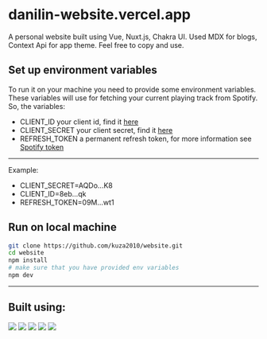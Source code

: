 # danilin-website.vercel.app

A personal website built using Vue, Nuxt.js, Chakra UI. Used MDX for blogs, Context Api for app theme. Feel free to copy
and use.

## Set up environment variables

To run it on your machine you need to provide some environment variables. These variables will use for fetching your
current playing track from Spotify. So, the variables:

- CLIENT_ID your client id, find it [here](https://developer.spotify.com/dashboard/applications)
- CLIENT_SECRET your client secret, find it [here](https://developer.spotify.com/dashboard/applications)
- REFRESH_TOKEN a permanent refresh token, for more information
  see [Spotify token](https://khalilstemmler.com/articles/tutorials/getting-the-currently-playing-song-spotify/)

___
Example:

- CLIENT_SECRET=AQDo...K8
- CLIENT_ID=8eb...qk
- REFRESH_TOKEN=09M...wt1

## Run on local machine

```bash
git clone https://github.com/kuza2010/website.git
cd website
npm install
# make sure that you have provided env variables 
npm dev
```

___

## Built using:

[![](https://img.shields.io/badge/-Vercel-red?style=for-the-badge&color=000&logo=vercel)](https://vercel.com/)
[![](https://img.shields.io/badge/-Nuxt.js-red?style=for-the-badge&color=00C58E&logo=javascript&logoColor=white)](https://nuxtjs.org/)
[![](https://img.shields.io/badge/-Vue-red?style=for-the-badge&color=4FC08D&logo=vue.js&logoColor=white)](https://vuejs.org/)
[![](https://img.shields.io/badge/-MDX-red?style=for-the-badge&color=fcb42d)](https://mdxjs.com/)
[![](https://img.shields.io/badge/-Chakra%20UI-red?style=for-the-badge&color=319795&logo=chakra-ui&logoColor=white)](https://vue.chakra-ui.com/)
